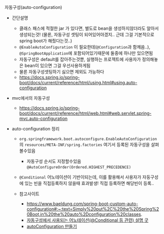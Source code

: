 자동구성(auto-configuration)
- 간단설명
  - 클래스 패스에 적절한 jar 가 있다면, 별도로 bean을 생성하지않더라도 알아서 생성되는것! (물론, 자동구성 셋팅이 되어있어야겠지.. 근데 그걸 기본적으로 spring boot가 해줬다는것..)
  - `@EnableAutoConfiguration` 이 필요한데(`@Configuration`과 함께씀..), `@SpringBootApplication`에 포함되어있기때문에 둘중에 하나만 있으면됨
  - 자동구성은 default를 잡아주는것뿐, 실행하는 프로젝트에 사용자가 정의해놓은 bean이 있으면 그걸 우선사용하게됨
  - 물론 자동구성셋팅하기 싫으면 제외도 가능하다
  - https://docs.spring.io/spring-boot/docs/current/reference/html/using.html#using.auto-configuration
- mvc에서의 자동구성
  - https://docs.spring.io/spring-boot/docs/current/reference/html/web.html#web.servlet.spring-mvc.auto-configuration

- auto-configuration 정리
  - `org.springframework.boot.autoconfigure.EnableAutoConfiguration` 의 `resources/META-INF/spring.factories` 여기서 등록된 자동구성을 살펴볼수있음
    - 자동구성 순서도 지정할수있음 `@AutoConfigureOrder(Ordered.HIGHEST_PRECEDENCE)`
  - `@Conditional` 어노테이션이 기반이되는데, 이를 활용해서 사용자가 자둥구성에 있는 빈을 직접등록하지 않을때 효과발생! 직접 등록하면 해당빈이 등록.. 

  - 참고사이트
    - https://www.baeldung.com/spring-boot-custom-auto-configuration#:~:text=Simply%20put%2C%20the%20Spring%20Boot,in%20the%20auto%2Dconfiguration%20classes.
    - [자동구성에서 사용되는 어노테이션(@Conditional 등 관련) 설명 굿](http://dveamer.github.io/backend/SpringBootAutoConfiguration.html)
    - [autoConfiguration 만들기](https://donghyeon.dev/spring/2020/08/01/%EC%8A%A4%ED%94%84%EB%A7%81%EB%B6%80%ED%8A%B8%EC%9D%98-AutoConfiguration%EC%9D%98-%EC%9B%90%EB%A6%AC-%EB%B0%8F-%EB%A7%8C%EB%93%A4%EC%96%B4-%EB%B3%B4%EA%B8%B0/)